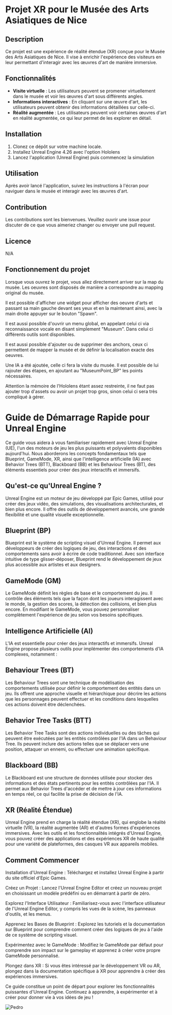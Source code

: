 # Projet XR pour le Musée des Arts Asiatiques de Nice

## Description

Ce projet est une expérience de réalité étendue (XR) conçue pour le Musée des Arts Asiatiques de Nice. Il vise à enrichir l'expérience des visiteurs en leur permettant d'interagir avec les œuvres d'art de manière immersive.

## Fonctionnalités

- **Visite virtuelle** : Les utilisateurs peuvent se promener virtuellement dans le musée et voir les œuvres d'art sous différents angles.
- **Informations interactives** : En cliquant sur une œuvre d'art, les utilisateurs peuvent obtenir des informations détaillées sur celle-ci.
- **Réalité augmentée** : Les utilisateurs peuvent voir certaines œuvres d'art en réalité augmentée, ce qui leur permet de les explorer en détail.

## Installation

1. Clonez ce dépôt sur votre machine locale.
2. Installez Unreal Engine 4.26 avec l'option Hololens
3. Lancez l'application (Unreal Engine) puis commencez la simulation

## Utilisation

Après avoir lancé l'application, suivez les instructions à l'écran pour naviguer dans le musée et interagir avec les œuvres d'art.

## Contribution

Les contributions sont les bienvenues. Veuillez ouvrir une issue pour discuter de ce que vous aimeriez changer ou envoyer une pull request.

## Licence
N/A


## Fonctionnement du projet

Lorsque vous ouvrez le projet, vous allez directement arriver sur la map du musée. Les oeuvres sont disposés de manière a correspondre au mapping original du musée. 

Il est possible d'afficher une widget pour afficher des oeuvre d'arts et passant sa main gauche devant ses yeux et en la maintenant ainsi, avec la main droite appuyer sur le bouton "Spawn".

Il est aussi possible d'ouvrir un menu global, en appelant celui ci via reconnaissance vocale en disant simplement "Museum".
Dans celui ci différents outils sont disponibles.

Il est aussi possible d'ajouter ou de supprimer des anchors, ceux ci permettent de mapper la musée et de définir la localisation exacte des oeuvres.

Une IA a été ajoutée, celle ci fera la visite du musée. Il est possible de lui rajouter des étapes, en ajoutant au "MuseumPoint_BP" les points nécessaires.

Attention la mémoire de l'Hololens étant assez restreinte, il ne faut pas ajouter trop d'assets ou avoir un projet trop gros, sinon celui ci sera très compliqué à gérer.



# Guide de Démarrage Rapide pour Unreal Engine

Ce guide vous aidera à vous familiariser rapidement avec Unreal Engine (UE), l'un des moteurs de jeu les plus puissants et polyvalents disponibles aujourd'hui. Nous aborderons les concepts fondamentaux tels que Blueprint, GameMode, XR, ainsi que l'intelligence artificielle (IA) avec Behavior Trees (BTT), Blackboard (BB) et les Behaviour Trees (BT), des éléments essentiels pour créer des jeux interactifs et immersifs.

## Qu'est-ce qu'Unreal Engine ?

Unreal Engine est un moteur de jeu développé par Epic Games, utilisé pour créer des jeux vidéo, des simulations, des visualisations architecturales, et bien plus encore. Il offre des outils de développement avancés, une grande flexibilité et une qualité visuelle exceptionnelle.

## Blueprint (BP)

Blueprint est le système de scripting visuel d'Unreal Engine. Il permet aux développeurs de créer des logiques de jeu, des interactions et des comportements sans avoir à écrire de code traditionnel. Avec son interface intuitive de type glisser-déposer, Blueprint rend le développement de jeux plus accessible aux artistes et aux designers.

## GameMode (GM)

Le GameMode définit les règles de base et le comportement du jeu. Il contrôle des éléments tels que la façon dont les joueurs interagissent avec le monde, la gestion des scores, la détection des collisions, et bien plus encore. En modifiant le GameMode, vous pouvez personnaliser complètement l'expérience de jeu selon vos besoins spécifiques.

## Intelligence Artificielle (AI)

L'IA est essentielle pour créer des jeux interactifs et immersifs. Unreal Engine propose plusieurs outils pour implémenter des comportements d'IA complexes, notamment :

## Behaviour Trees (BT)

Les Behaviour Trees sont une technique de modélisation des comportements utilisée pour définir le comportement des entités dans un jeu. Ils offrent une approche visuelle et hiérarchique pour décrire les actions que les personnages peuvent effectuer et les conditions dans lesquelles ces actions doivent être déclenchées.

## Behavior Tree Tasks (BTT)

Les Behavior Tree Tasks sont des actions individuelles ou des tâches qui peuvent être exécutées par les entités contrôlées par l'IA dans un Behaviour Tree. Ils peuvent inclure des actions telles que se déplacer vers une position, attaquer un ennemi, ou effectuer une animation spécifique.

## Blackboard (BB)

Le Blackboard est une structure de données utilisée pour stocker des informations et des états pertinents pour les entités contrôlées par l'IA. Il permet aux Behavior Trees d'accéder et de mettre à jour ces informations en temps réel, ce qui facilite la prise de décision de l'IA.

## XR (Réalité Étendue)

Unreal Engine prend en charge la réalité étendue (XR), qui englobe la réalité virtuelle (VR), la réalité augmentée (AR) et d'autres formes d'expériences immersives. Avec les outils et les fonctionnalités intégrés d'Unreal Engine, vous pouvez créer des applications et des expériences XR de haute qualité pour une variété de plateformes, des casques VR aux appareils mobiles.

## Comment Commencer

Installation d'Unreal Engine : Téléchargez et installez Unreal Engine à partir du site officiel d'Epic Games.

Créez un Projet : Lancez l'Unreal Engine Editor et créez un nouveau projet en choisissant un modèle prédéfini ou en démarrant à partir de zéro.

Explorez l'Interface Utilisateur : Familiarisez-vous avec l'interface utilisateur de l'Unreal Engine Editor, y compris les vues de la scène, les panneaux d'outils, et les menus.

Apprenez les Bases de Blueprint : Explorez les tutoriels et la documentation sur Blueprint pour comprendre comment créer des logiques de jeu à l'aide de ce système de scripting visuel.

Expérimentez avec le GameMode : Modifiez le GameMode par défaut pour comprendre son impact sur le gameplay et apprenez à créer votre propre GameMode personnalisé.

Plongez dans XR : Si vous êtes intéressé par le développement VR ou AR, plongez dans la documentation spécifique à XR pour apprendre à créer des expériences immersives.

Ce guide constitue un point de départ pour explorer les fonctionnalités puissantes d'Unreal Engine. Continuez à apprendre, à expérimenter et à créer pour donner vie à vos idées de jeu !

![Pedro](https://tenor.com/view/fine-this-is-fine-gif-20102174)

